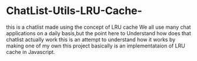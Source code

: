 # ChatList-Utils-LRU-Cache-
this is a chatlist made using the concept of LRU cache
We all use many chat applications on a daily basis,but the point here to Understand how does that chatlist actually work
this is an attempt to understand how it works by making one of my own
this project basically is an implementataion of LRU cache in Javascript.
